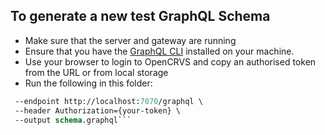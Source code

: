 ## To generate a new test GraphQL Schema

- Make sure that the server and gateway are running
- Ensure that you have the [GraphQL CLI](https://github.com/graphql-cli/graphql-cli) installed on your machine.
- Use your browser to login to OpenCRVS and copy an authorised token from the URL or from local storage
- Run the following in this folder:

````graphql get-schema \
 --endpoint http://localhost:7070/graphql \
 --header Authorization={your-token} \
 --output schema.graphql```
````
